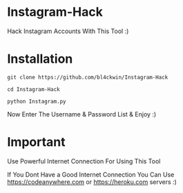 # Instagram-Hack
Hack Instagram Accounts With This Tool :)

# Installation

`git clone https://github.com/bl4ckwin/Instagram-Hack`

`cd Instagram-Hack`

`python Instagram.py`

Now Enter The Username & Password List & Enjoy :)

# Important
Use Powerful Internet Connection For Using This Tool

If You Dont Have a Good Internet Connection You Can Use https://codeanywhere.com or https://heroku.com servers :)
